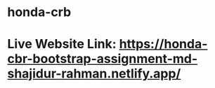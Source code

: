 # honda-crb
# Live Website Link: https://honda-cbr-bootstrap-assignment-md-shajidur-rahman.netlify.app/
